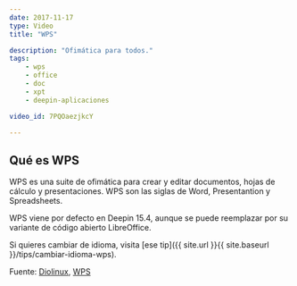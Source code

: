 ```yaml
---
date: 2017-11-17
type: Video
title: "WPS"

description: "Ofimática para todos."
tags:
    - wps
    - office
    - doc
    - xpt
    - deepin-aplicaciones

video_id: 7PQOaezjkcY

---
```

<!--more-->

## Qué es WPS

WPS es una suite de ofimática para crear y editar documentos, hojas de cálculo y presentaciones. WPS son las siglas de Word, Presentantion y Spreadsheets.

WPS viene por defecto en Deepin 15.4, aunque se puede reemplazar por su variante de código abierto LibreOffice.

Si quieres cambiar de idioma, visita [ese tip]({{ site.url }}{{ site.baseurl }}/tips/cambiar-idioma-wps).

Fuente: [Diolinux](https://www.youtube.com/channel/UCEf5U1dB5a2e2S-XUlnhxSA), [WPS](https://www.wps.com/)
